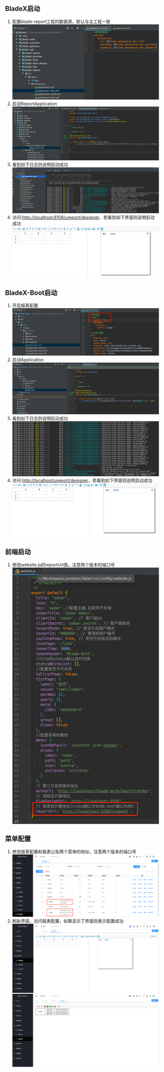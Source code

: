 ## BladeX启动
1. 配置blade-report工程的数据源，默认与主工程一致
 ![](../../images/screenshot_1597468023434.png)
2. 启动ReportApplication
![](../../images/screenshot_1597468061432.png)
3. 看到如下日志则说明启动成功
![](../../images/screenshot_1597468122994.png)
4. 访问:[http://localhost:8108/ureport/designer](http://localhost:8108/ureport/designer)，若看到如下界面则说明启动成功
![](../../images/screenshot_1597468188783.png)




## BladeX-Boot启动
1. 开启报表配置
![](../../images/screenshot_1597468281743.png)
2. 启动Application
![](../../images/screenshot_1597468375654.png)
3. 看到如下日志则说明启动成功
![](../../images/screenshot_1597468338804.png)
4. 访问:[http://localhost/ureport/designer](http://localhost/ureport/designer)，若看到如下界面则说明启动成功
![](../../images/screenshot_1597468393413.png)




## 前端启动
1. 修改website.js的reportUrl值，注意两个版本的端口号
![](../../images/screenshot_1597542278063.png)




## 菜单配置
1. 修改报表配置和报表公告两个菜单的地址，注意两个版本的端口号
![](../../images/screenshot_1597543021764.png)
2. 刷新界面，访问报表配置，如果显示了界面则表示配置成功
![](../../images/screenshot_1597543092830.png)
![](../../images/screenshot_1597543108937.png)

